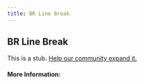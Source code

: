 ```yaml
---
title: BR Line Break
---
```


## BR Line Break

This is a stub. [Help our community expand it.](https://github.com/freeCodeCamp/guide-articles/tree/master/articles/HTML/Elements/BR-Line-Break/index.md)

<!-- The article goes here, in GitHub-flavored Markdown. Feel free to add YouTube videos, images, and CodePen/JSBin embeds  -->

#### More Information:
<!-- Please add any articles you think might be helpful to read before writing the article -->


